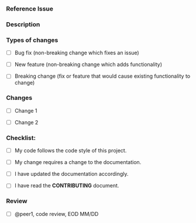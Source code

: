 ### Reference Issue

<!-- Link to the GitHub Issue -->


### Description

<!-- A brief description of what is changing and why. -->



### Types of changes
<!--- What types of changes does your code introduce? Put an `x` in all the boxes that apply: -->
- [ ] Bug fix (non-breaking change which fixes an issue)
- [ ] New feature (non-breaking change which adds functionality)
- [ ] Breaking change (fix or feature that would cause existing functionality to change)


### Changes
<!-- Checklist of proposed changes. To mark a change as complete, put an 'x' in the box. -->
- [ ] Change 1
- [ ] Change 2


### Checklist:
<!--- Go over all the following points, and put an `x` in all the boxes that apply. -->
<!--- If you're unsure about any of these, don't hesitate to ask. We're here to help! -->
- [ ] My code follows the code style of this project.
- [ ] My change requires a change to the documentation.
- [ ] I have updated the documentation accordingly.
- [ ] I have read the **CONTRIBUTING** document.


### Review
<!-- Checklist of peers to review and test the code. Recommend including a due date. -->
- [ ] @peer1, code review, EOD MM/DD

